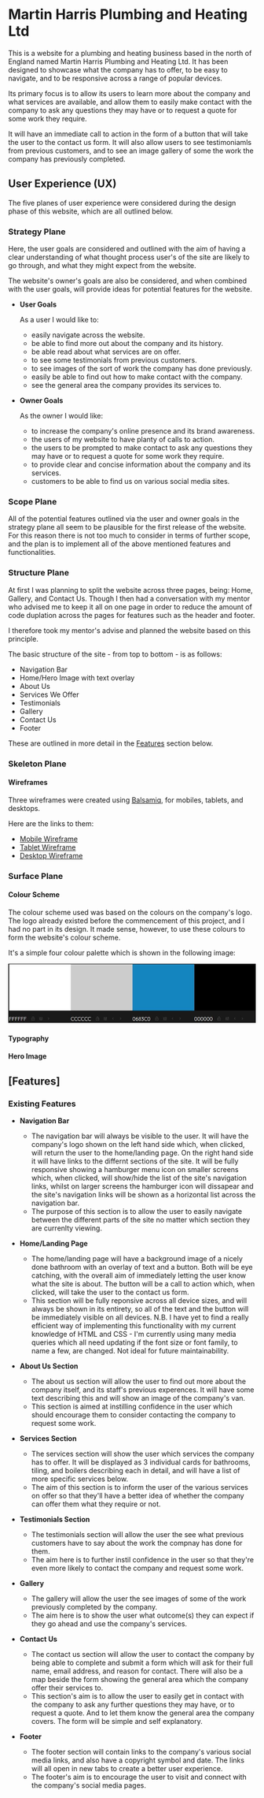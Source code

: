 # Martin Harris Plumbing and Heating Ltd

This is a website for a plumbing and heating business based in the north of England named Martin Harris Plumbing and Heating Ltd. It has been designed to showcase what the company has to offer, to be easy to navigate, and to be responsive across a range of popular devices.

Its primary focus is to allow its users to learn more about the company and what services are available, and allow them to easily make contact with the company to ask any questions they may have or to request a quote for some work they require. 

It will have an immediate call to action in the form of a button that will take the user to the contact us form. It will also allow users to see testimoniamls from previous customers, and to see an image gallery of some the work the company has previously completed.

## User Experience (UX)

The five planes of user experience were considered during the design phase of this website, which are all outlined below.

### Strategy Plane

Here, the user goals are considered and outlined with the aim of having a clear understanding of what thought process user's of the site are likely to go through, and what they might expect from the website.

The website's owner's goals are also be considered, and when combined with the user goals, will provide ideas for potential features for the website.

- __User Goals__

  As a user I would like to:
  - easily navigate across the website.
  - be able to find more out about the company and its history.
  - be able read about what services are on offer.
  - to see some testimonials from previous customers.
  - to see images of the sort of work the company has done previously. 
  - easily be able to find out how to make contact with the company.
  - see the general area the company provides its services to.

- __Owner Goals__
  
  As the owner I would like:
  - to increase the company's online presence and its brand awareness.
  - the users of my website to have planty of calls to action.
  - the users to be prompted to make contact to ask any questions they may have or to request a quote for some work they require.
  - to provide clear and concise information about the company and its services. 
  - customers to be able to find us on various social media sites.

### Scope Plane

All of the potential features outlined via the user and owner goals in the strategy plane all seem to be plausible for the first release of the website. For this reason there is not too much to consider in terms of further scope, and the plan is to implement all of the above mentioned features and functionalities.

### Structure Plane

At first I was planning to split the website across three pages, being: Home, Gallery, and Contact Us. Though I then had a conversation with my mentor who advised me to keep it all on one page in order to reduce the amount of code duplation across the pages for features such as the header and footer.

I therefore took my mentor's advise and planned the website based on this principle.

The basic structure of the site - from top to bottom - is as follows:
- Navigation Bar
- Home/Hero Image with text overlay
- About Us
- Services We Offer
- Testimonials
- Gallery
- Contact Us
- Footer

These are outlined in more detail in the [Features](#features) section below.

### Skeleton Plane

#### Wireframes

Three wireframes were created using [Balsamiq](https://balsamiq.com/), for mobiles, tablets, and desktops.

Here are the links to them:

- [Mobile Wireframe](assets/wireframes/mobile-wireframe.pdf)
- [Tablet Wireframe](assets/wireframes/tablet-wireframe.pdf)
- [Desktop Wireframe](assets/wireframes/desktop-wireframe.pdf)

### Surface Plane

#### Colour Scheme

The colour scheme used was based on the colours on the company's logo. The logo already existed before the commencement of this project, and I had no part in its design. It made sense, however, to use these colours to form the website's colour scheme. 

It's a simple four colour palette which is shown in the following image:

![Website's Colour Palette](assets/images/colour-scheme.jpg)

#### Typography

#### Hero Image



## [Features]

### Existing Features

- __Navigation Bar__

  - The navigation bar will always be visible to the user. It will have the company's logo shown on the left hand side which, when clicked, will return the user to the home/landing page. On the right hand side it will have links to the differnt sections of the site. It will be fully responsive showing a hamburger menu icon on smaller screens which, when clicked, will show/hide the list of the site's navigation links, whilst on larger screens the hamburger icon will dissapear and the site's navigation links will be shown as a horizontal list across the navigation bar.
  - The purpose of this section is to allow the user to easily navigate between the different parts of the site no matter which section they are currenlty viewing.

- __Home/Landing Page__

  - The home/landing page will have a background image of a nicely done bathroom with an overlay of text and a button. Both will be eye catching, with the overall aim of immediately letting the user know what the site is about. The button will be a call to action which, when clicked, will take the user to the contact us form.
  - This section will be fully reponsive across all device sizes, and will always be shown in its entirety, so all of the text and the button will be immediately visible on all devices. N.B. I have yet to find a really efficient way of implementing this functionality with my current knowledge of HTML and CSS - I'm currently using many media queries which all need updating if the font size or font family, to name a few, are changed. Not ideal for future maintainability. 

- __About Us Section__

  - The about us section will allow the user to find out more about the company itself, and its staff's previous experences. It will have some text describing this and will show an image of the company's van.
  - This section is aimed at instilling confidence in the user which should encourage them to consider contacting the company to request some work.

- __Services Section__

  - The services section will show the user which services the company has to offer. It will be displayed as 3 individual cards for bathrooms, tiling, and boilers describing each in detail, and will have a list of more specific services below.
  - The aim of this section is to inform the user of the various services on offer so that they'll have a better idea of whether the company can offer them what they require or not.

- __Testimonials Section__

  - The testimonials section will allow the user the see what previous customers have to say about the work the compnay has done for them.
  - The aim here is to further instil confidence in the user so that they're even more likely to contact the company and request some work.

- __Gallery__

  - The gallery will allow the user the see images of some of the work previously completed by the company.
  - The aim here is to show the user what outcome(s) they can expect if they go ahead and use the company's services.

- __Contact Us__

  - The contact us section will allow the user to contact the company by being able to complete and submit a form which will ask for their full name, email address, and reason for contact. There will also be a map beside the form showing the general area which the company offer their services to.
  - This section's aim is to allow the user to easily get in contact with the company to ask any further questions they may have, or to request a quote. And to let them know the general area the company covers. The form will be simple and self explanatory.

- __Footer__

  - The footer section will contain links to the company's various social media links, and also have a copyright symbol and date. The links will all open in new tabs to create a better user experience.
  - The footer's aim is to encourage the user to visit and connect with the company's social media pages.